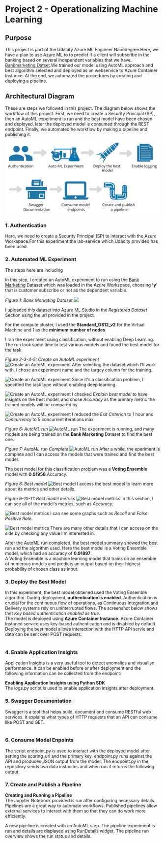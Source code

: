 
# Project 2 - Operationalizing Machine Learning

## Purpose
This project is part of the Udacity Azure ML Engineer Nanodegree.Here, we have a plan to use Azure ML to to predict if a client will subscribe in the banking based on several independent variables that we have. [Bankmarketing Datset](https://automlsamplenotebookdata.blob.core.windows.net/automl-sample-notebook-data/bankmarketing_train.csv).We trained our model using AutoML approach and best algorithm selected and deployed as an webservice to Azure Container Instance. At the end, we automated the procedures by creating and deploying a pipeline.


## Architectural Diagram
These are steps we followed in this project. The diagram below shows the workflow of this project. First, we need to create a Security Principal (SP), then an AutoML experiment is run and the best model have been chosen and deployed, later the deployed model is consumed through the REST endpoint. Finally, we automated he workflow by making a pipeline and publishing it. 

![diagram](images/diagram.png)


### 1. Authentication 
Here, we need to create a Security Principal (SP) to interact with the Azure Workspace.For this experiment the lab-service which Udacity provided has been used. 

### 2. Automated ML Experiment
The steps here are including

In this step, I created an AutoML experiment to run using the [Bank Marketing](https://automlsamplenotebookdata.blob.core.windows.net/automl-sample-notebook-data/bankmarketing_train.csv) Dataset which was loaded in the Azure Workspace, choosing **'y'** that is customer subscribe or not as the dependent variable.

*Figure 1: Bank Marketing Dataset*
![](images/Dataset.JPG)


I uploaded this dataset into Azure ML Studio in the *Registered Dataset* Section using the url provided in the project.

For the compute cluster, I used the **Standard_DS12_v2** for the Virtual Machine and 1 as the **minimum number of nodes**.

I ran the experiment using classification, without enabling Deep Learning. The run took some time to test various models and found the best model for the task.

*Figure 2-3-4-5: Create an AutoML experiment*
![Create an AutoML experiment](images/CreateAutoMLrun.png)
After selecting the dataset which I'll work with, I chose an experiment name and the targey column for the training.

![Create an AutoML experiment](images/CreateAutoMLrun6.png)
Since it's a classification problem, I specified the task type without enabling deep learning.

![Create an AutoML experiment](images/CreateAutoMLrun5.png)
I checked *Explain best model* to have insights on the best model, and chose *Accuracy* as the primary metric the trained models will be compared by.

![Create an AutoML experiment](images/CreateAutoMLrun4.png)
I reduced the *Exit Criterion* to 1 hour and *Concurrency* to 5 concurrent iterations max.

*Figure 6: AutoML run*
![AutoML run](images/AutoMLrun2.png)
The experiment is running, and many models are being trained on the **Bank Marketing** Dataset to find the best one.

*Figure 7: AutoML run Complete*
![AutoML run](images/AutoMLrun3.png)
After a while, the eperiment is complete and I can access the models that were trained and find the best model.

The best model for this classification problem was a **Voting Ensemble** model with **0.91958** Accuracy.

*Figure 8: Best model*
![Best model](images/Bestmodel.png)
I access the best model to learn more about its metrics and other details.

*Figure 9-10-11: Best model metrics*
![Best model metrics](images/Bestmodelmetrics.png)
In this section, I can see all of the model's metrics, such as *Accuracy*.

![Best model metrics](images/Bestmodelmetrics2.png)
I can see some graphs such as *Recall* and *False Positive Rate*.

![Best model metrics](images/Bestmodelmetrics3.png)
There are many other details that I can access on the side by checking any value I'm interested in.

After the AutoML run completed, the best model summary showed the best run and the algorithm used. Here the best model is a Voting Ensemble model, which had an accuracy of **0.91897**.<br> A Voting Ensemble is a machine learning model that trains on an ensemble of numerous models and predicts an output based on their highest probability of chosen class as input. <br>

### 3. Deploy the Best Model
In this experiment, the best model obtained used the Voting Ensemble algorithm. During deployment, **authentication is enabled**. Authentication is crucial for the continuous flow of operations, as Continuous Integration and Delivery systems rely on uninterrupted flows. The screenshot below shows thet *Key based authentication enabled* as *true*.<br>
The model is deployed using **Azure Container Instance**. Azure Container Instance service uses key-based authentication and is disabled by default. Deploying the best model allows interaction with the HTTP API servie and data can be sent over POST requests. <br><br>

### 4. Enable Application Insights 
Application Insights is a very useful tool to detect anomalies and visualise performance. It can be enabled before or after deployment and the following information can be collected from the endpoint: 

**Enabling Application Insights using Python SDK**<br> 
The logs.py script is used to enable application insights after deployment. 


### 5. Swagger Documentation
Swagger is a tool that helps build, document and consume RESTful web services. It explains what types of HTTP requests that an API can consume like POST and GET. <br><br> 

### 6. Consume Model Enpoints
The script endpoint.py is used to interact with the deployed model after setting the scoring_uri and the primary key. endpoint.py runs against the API and produces JSON output from the model. The endpoint.py in the repository sends two data instances and when run it returns the following output. 

### 7. Create and Publish a Pipeline
**Creating and Running a Pipeline**<br>
The Jupyter Notebook provided is run after configuring necessary details. <br>
Pipelines are a great way to automate workflows. Published pipelines allow external services to interact with them so that they can do work more efficiently.

A new pipeline is created with an AutoML step. The pipeline experiment is run and details are displayed using RunDetails widget. The pipeline run overview shows the run status and details. 
